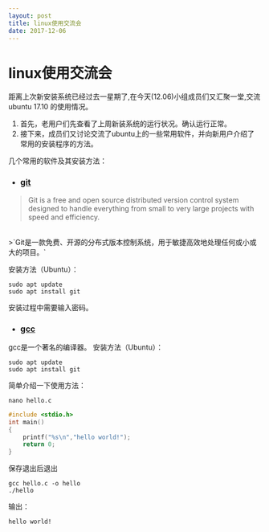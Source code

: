 ```yaml
---
layout: post
title: linux使用交流会
date: 2017-12-06
---
```

# linux使用交流会
距离上次新安装系统已经过去一星期了,在今天(12.06)小组成员们又汇聚一堂,交流ubuntu 17.10 的使用情况。

1. 首先，老用户们先查看了上周新装系统的运行状况。确认运行正常。
2. 接下来，成员们又讨论交流了ubuntu上的一些常用软件，并向新用户介绍了常用的安装程序的方法。

几个常用的软件及其安装方法：
* ### [git](https://git-scm.com/)
>Git is a free and open source distributed version control system designed to handle everything from small to very large projects with speed and efficiency.
</br>
>`Git是一款免费、开源的分布式版本控制系统，用于敏捷高效地处理任何或小或大的项目。`

安装方法（Ubuntu）：
``` shell
sudo apt update
sudo apt install git
```
安装过程中需要输入密码。
* ### [gcc](https://gcc.gnu.org/)

gcc是一个著名的编译器。
安装方法（Ubuntu）：
``` shell
sudo apt update
sudo apt install git
```
简单介绍一下使用方法：
``` shell
nano hello.c
```
``` C
#include <stdio.h>
int main()
{
    printf("%s\n","hello world!");
    return 0;
}
```
保存退出后退出
``` shell
gcc hello.c -o hello
./hello
```
输出：
``` shell
hello world!
```
